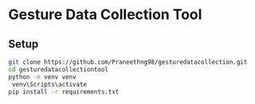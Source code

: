 # Gesture Data Collection Tool

## Setup

```bash
git clone https://github.com/Praneethng98/gesturedatacollection.git
cd gesturedatacollectiontool
python -m venv venv
 venv\Scripts\activate
pip install -r requirements.txt
